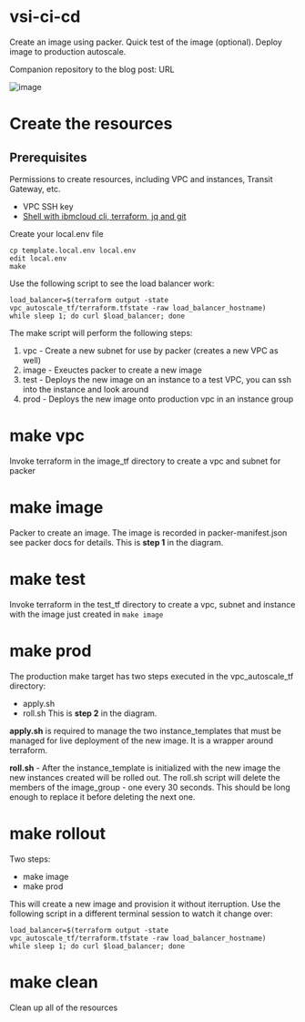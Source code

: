 # vsi-ci-cd
Create an image using packer.  Quick test of the image (optional).  Deploy image to production autoscale.

Companion repository to the blog post: URL

![image](https://user-images.githubusercontent.com/6932057/187541652-c3bb54b6-6471-44e5-a27a-2250e2c1f35a.png)


# Create the resources

## Prerequisites 
Permissions to create resources, including VPC and instances, Transit Gateway, etc.
- VPC SSH key
- [Shell with ibmcloud cli, terraform, jq and git](https://cloud.ibm.com/docs/solution-tutorials?topic=solution-tutorials-tutorials)

Create your local.env file
```
cp template.local.env local.env
edit local.env
make
```

Use the following script to see the load balancer work:

```
load_balancer=$(terraform output -state vpc_autoscale_tf/terraform.tfstate -raw load_balancer_hostname)
while sleep 1; do curl $load_balancer; done
```

The make script will perform the following steps:
1. vpc - Create a new subnet for use by packer (creates a new  VPC as well)
1. image - Exeuctes packer to create a new image
1. test - Deploys the new image on an instance to a test VPC, you can ssh into the instance and look around
1. prod - Deploys the new image onto production vpc in an instance group


# make vpc
Invoke terraform in the image_tf directory to create a vpc and subnet for packer

# make image
Packer to create an image.  The image is recorded in packer-manifest.json see packer docs for details. This is **step 1** in the diagram.

# make test
Invoke terraform in the test_tf directory to create a vpc, subnet and instance with the image just created in `make image`

# make prod
The production make target has two steps executed in the vpc_autoscale_tf directory:
- apply.sh
- roll.sh
This is **step 2** in the diagram.

**apply.sh** is required to manage the two instance_templates that must be managed for live deployment of the new image.  It is a wrapper around terraform.

**roll.sh** - After the instance_template is initialized with the new image the new instances created will be rolled out.  The roll.sh script will delete the members of the image_group - one every 30 seconds.  This should be long enough to replace it before deleting the next one.

# make rollout

Two steps:
- make image
- make prod

This will create a new image and provision it without iterruption.  Use the following script in a different terminal session to watch it change over:


```
load_balancer=$(terraform output -state vpc_autoscale_tf/terraform.tfstate -raw load_balancer_hostname)
while sleep 1; do curl $load_balancer; done
```


# make clean
Clean up all of the resources